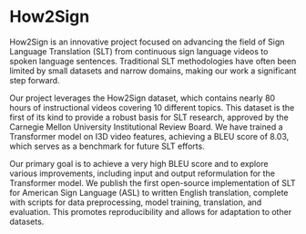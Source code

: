 # How2Sign
How2Sign is an innovative project focused on advancing the field of Sign Language Translation (SLT) from continuous sign language videos to spoken language sentences.
Traditional SLT methodologies have often been limited by small datasets and narrow domains, making our work a significant step forward.

Our project leverages the How2Sign dataset, which contains nearly 80 hours of instructional videos covering 10 different topics. This dataset is the first of its kind to provide a robust basis for SLT research, approved by the Carnegie Mellon University Institutional Review Board. We have trained a Transformer model on I3D video features, achieving a BLEU score of 8.03, which serves as a benchmark for future SLT efforts.

Our primary goal is to achieve a very high BLEU score and to explore various improvements, including input and output reformulation for the Transformer model. We publish the first open-source implementation of SLT for American Sign Language (ASL) to written English translation, complete with scripts for data preprocessing, model training, translation, and evaluation. This promotes reproducibility and allows for adaptation to other datasets.


